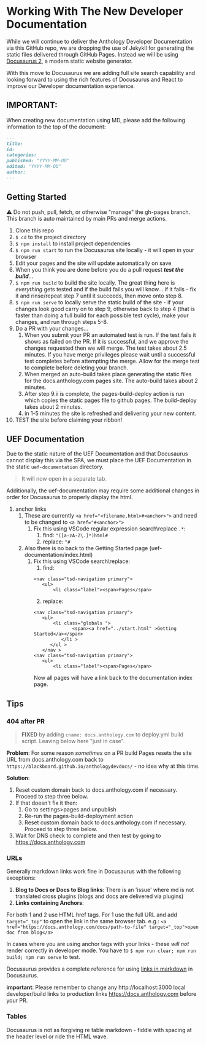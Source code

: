 # Working With The New Developer Documentation

While we will continue to deliver the Anthology Developer Documentation via this GitHub repo, we are dropping the use of Jekykll for generating the static files delivered through GitHub Pages. Instead we will be using [Docusaurus 2](https://docusaurus.io/), a modern static website generator.

With this move to Docusaurus we are adding full site search capability and looking forward to using the rich features of Docusaurus and React to improve our Developer documentation experience.

## IMPORTANT:

When creating new documentation using MD, please add the following information to the top of the document:

```md
---
title:
id:
categories:
published: "YYYY-MM-DD"
edited: "YYYY-MM-DD"
author:
---
```

## Getting Started

:warning: Do not push, pull, fetch, or otherwise "manage" the gh-pages branch. This branch is auto maintained by main PRs and merge actions.

1. Clone this repo
2. `$ cd` to the project directory
3. `$ npm install` to install project dependencies
4. `$ npm run start` to run the Docusaurus site locally - it will open in your browser
5. Edit your pages and the site will update automatically on save
6. When you think you are done before you do a pull request **_test the build_**...
7. `$ npm run build` to build the site locally. The great thing here is _everything_ gets tested and if the build fails you will know... if it fails - fix it and rinse/repeat step 7 until it succeeds, then move onto step 8.
8. `$ npm run serve` to locally serve the static build of the site - if your changes look good carry on to step 9, otherwise back to step 4 (that is faster than doing a full build for each possible test cycle), make your changes, and run through steps 5-8.
9. Do a PR with your changes...
   1. When you submit your PR an automated test is run. If the test fails it shows as failed on the PR. If it is successful, and we approve the changes requested then we will merge. The test takes about 2.5 minutes. If you have merge privileges please wait until a successful test completes before attempting the merge. Allow for the merge test to complete before deleting your branch.
   2. When merged an auto-build takes place generating the static files for the docs.anthology.com pages site. The auto-build takes about 2 minutes.
   3. After step 9.ii is complete, the pages-build-deploy action is run which copies the static pages file to github pages. The build-deploy takes about 2 minutes.
   4. in 1-5 minutes the site is refreshed and delivering your new content.
10. TEST the site before claiming your ribbon!

## UEF Documentation

Due to the static nature of the UEF Documentation and that Docusaurus cannot display this via the SPA, we must place the UEF Documentation in the static `uef-documentation` directory.

> It will now open in a separate tab.

Additionally, the uef-documentation may require some additional changes in order for Docusaurus to properly display the html.

1. anchor links
   1. These are currently `<a href="<filename.html>#<anchor>">` and need to be changed to `<a href="#<anchor>">`
      1. Fix this using VSCode regular expression search\replace `.*`:
         1. find: `"([a-zA-Z\.]*)html#`
         2. replace: `"#`
   2. Also there is no back to the Getting Started page (uef-documentation/index.html)
      1. Fix this using VSCode search\replace:
         1. find:
         ```
         <nav class="tsd-navigation primary">
         	<ul>
         		<li class="label"><span>Pages</span>
         ```
         2. replace:
         ```
         <nav class="tsd-navigation primary">
            <ul>
         		<li class="globals ">
         			   <span><a href="../start.html" >Getting Started</a></span>
         		   </li >
         	   </ul >
            </nav >
         <nav class="tsd-navigation primary">
         	<ul>
         		<li class="label"><span>Pages</span>
         ```
         Now all pages will have a link back to the documentation index page.

## Tips

### 404 after PR

> **FIXED** by adding `cname: docs.anthology.com` to deploy.yml build script. Leaving below here "just in case".

**Problem**: For some reason _sometimes_ on a PR build Pages resets the site URL from docs.anthology.com back to `https://blackboard.github.io/anthologydevdocs/` - no idea why at this time.

**Solution**:

1. Reset custom domain back to docs.anthology.com if necessary. Proceed to step three below.
2. If that doesn't fix it then:
   1. Go to settings>pages and unpublish
   2. Re-run the pages-build-deployment action
   3. Reset custom domain back to docs.anthology.com if necessary. Proceed to step three below.
3. Wait for DNS check to complete and then test by going to https://docs.anthology.com

### URLs

Generally markdown links work fine in Docusaurus with the following exceptions:

1. **Blog to Docs or Docs to Blog links**: There is an 'issue' where md is not translated cross plugins (blogs and docs are delivered via plugins)
2. **Links containing Anchors**:

For both 1 and 2 use HTML href tags. For 1 use the full URL and add `target="_top"` to open the link in the same browser tab. e.g.: `<a href="https://docs.anthology.com/docs/path-to-file" target="_top">open doc from blog</a>`

In cases where you are using anchor tags with your links - these _will not_ render correctly in developer mode. You have to `$ npm run clear; npm run build; npm run serve` to test.

Docusaurus provides a complete reference for using [links in markdown](https://docusaurus.io/docs/markdown-features/links) in Docusaurus.

**important**: Please remember to change any http://localhost:3000 local developer/build links to production links https://docs.anthology.com before your PR.

### Tables

Docusaurus is not as forgiving re table markdown - fiddle with spacing at the header level or ride the HTML wave.
